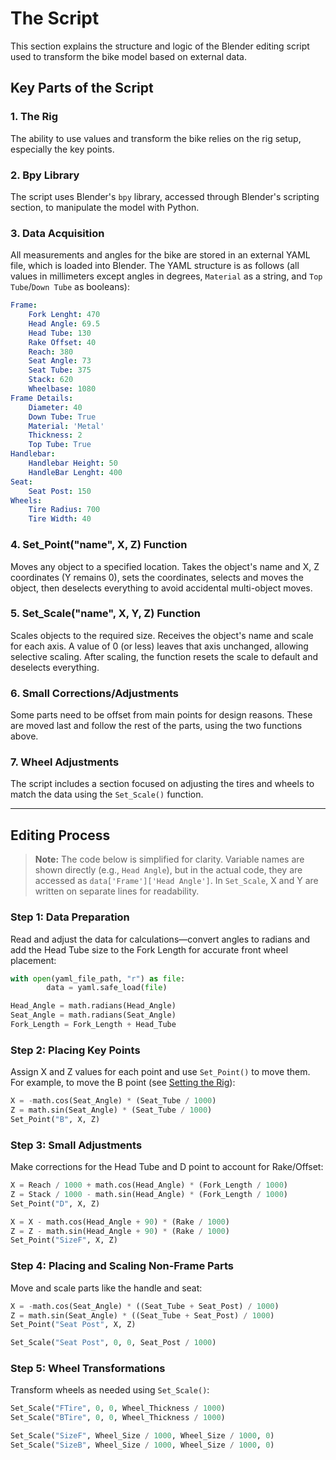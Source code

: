 
# The Script

This section explains the structure and logic of the Blender editing script used to transform the bike model based on external data.

## Key Parts of the Script

### 1. The Rig
The ability to use values and transform the bike relies on the rig setup, especially the key points.

### 2. Bpy Library
The script uses Blender's `bpy` library, accessed through Blender's scripting section, to manipulate the model with Python.

### 3. Data Acquisition
All measurements and angles for the bike are stored in an external YAML file, which is loaded into Blender. The YAML structure is as follows (all values in millimeters except angles in degrees, `Material` as a string, and `Top Tube`/`Down Tube` as booleans):

```yaml
Frame:
	Fork Lenght: 470
	Head Angle: 69.5
	Head Tube: 130
	Rake Offset: 40
	Reach: 380
	Seat Angle: 73
	Seat Tube: 375
	Stack: 620
	Wheelbase: 1080
Frame Details:
	Diameter: 40
	Down Tube: True
	Material: 'Metal'
	Thickness: 2
	Top Tube: True
Handlebar:
	Handlebar Height: 50
	HandleBar Lenght: 400
Seat:
	Seat Post: 150
Wheels:
	Tire Radius: 700
	Tire Width: 40
```

### 4. Set_Point("name", X, Z) Function
Moves any object to a specified location. Takes the object's name and X, Z coordinates (Y remains 0), sets the coordinates, selects and moves the object, then deselects everything to avoid accidental multi-object moves.

### 5. Set_Scale("name", X, Y, Z) Function
Scales objects to the required size. Receives the object's name and scale for each axis. A value of 0 (or less) leaves that axis unchanged, allowing selective scaling. After scaling, the function resets the scale to default and deselects everything.

### 6. Small Corrections/Adjustments
Some parts need to be offset from main points for design reasons. These are moved last and follow the rest of the parts, using the two functions above.

### 7. Wheel Adjustments
The script includes a section focused on adjusting the tires and wheels to match the data using the `Set_Scale()` function.

---

## Editing Process

> **Note:** The code below is simplified for clarity. Variable names are shown directly (e.g., `Head Angle`), but in the actual code, they are accessed as `data['Frame']['Head Angle']`. In `Set_Scale`, X and Y are written on separate lines for readability.

### Step 1: Data Preparation
Read and adjust the data for calculations—convert angles to radians and add the Head Tube size to the Fork Length for accurate front wheel placement:

```python
with open(yaml_file_path, "r") as file:
		data = yaml.safe_load(file)

Head_Angle = math.radians(Head_Angle)
Seat_Angle = math.radians(Seat_Angle)
Fork_Length = Fork_Length + Head_Tube
```

### Step 2: Placing Key Points
Assign X and Z values for each point and use `Set_Point()` to move them. For example, to move the B point (see [Setting the Rig](Setting%20the%20Rig.md)):

```python
X = -math.cos(Seat_Angle) * (Seat_Tube / 1000)
Z = math.sin(Seat_Angle) * (Seat_Tube / 1000)
Set_Point("B", X, Z)
```

### Step 3: Small Adjustments
Make corrections for the Head Tube and D point to account for Rake/Offset:

```python
X = Reach / 1000 + math.cos(Head_Angle) * (Fork_Length / 1000)
Z = Stack / 1000 - math.sin(Head_Angle) * (Fork_Length / 1000)
Set_Point("D", X, Z)

X = X - math.cos(Head_Angle + 90) * (Rake / 1000)
Z = Z - math.sin(Head_Angle + 90) * (Rake / 1000)
Set_Point("SizeF", X, Z)
```

### Step 4: Placing and Scaling Non-Frame Parts
Move and scale parts like the handle and seat:

```python
X = -math.cos(Seat_Angle) * ((Seat_Tube + Seat_Post) / 1000)
Z = math.sin(Seat_Angle) * ((Seat_Tube + Seat_Post) / 1000)
Set_Point("Seat Post", X, Z)

Set_Scale("Seat Post", 0, 0, Seat_Post / 1000)
```

### Step 5: Wheel Transformations
Transform wheels as needed using `Set_Scale()`:

```python
Set_Scale("FTire", 0, 0, Wheel_Thickness / 1000)
Set_Scale("BTire", 0, 0, Wheel_Thickness / 1000)

Set_Scale("SizeF", Wheel_Size / 1000, Wheel_Size / 1000, 0)
Set_Scale("SizeB", Wheel_Size / 1000, Wheel_Size / 1000, 0)
```

